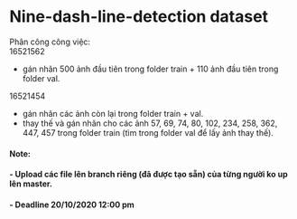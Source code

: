 # Nine-dash-line-detection dataset

Phân công công việc:  
16521562  
- gán nhãn 500 ảnh đầu tiên trong folder train + 110 ảnh đầu tiên trong folder val.  

16521454  
- gán nhãn các ảnh còn lại trong folder train + val.  
- thay thế và gán nhãn cho các ảnh 57, 69, 74, 80, 102, 234, 258, 362, 447, 457 trong folder train (tìm trong folder val để lấy ảnh thay thế).    

#### Note:  
#### - Upload các file lên branch riêng (đã được tạo sẵn) của từng người ko up lên master.
#### - Deadline 20/10/2020 12:00 pm
